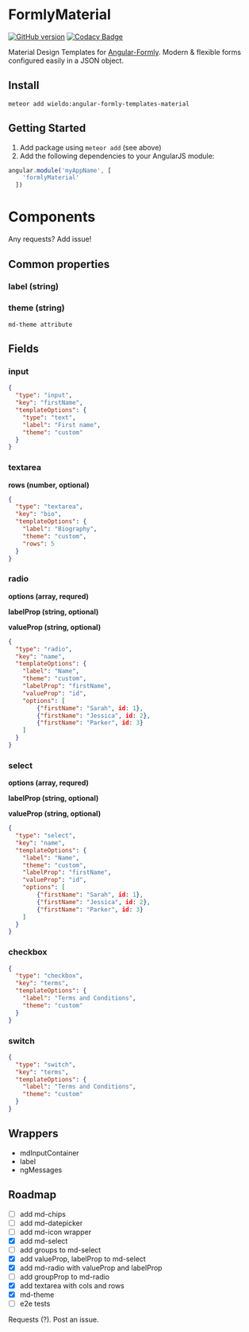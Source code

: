 FormlyMaterial
==========

[![GitHub version](https://badge.fury.io/gh/wieldo%2Fangular-formly-templates-material.svg)](https://badge.fury.io/gh/wieldo%2Fangular-formly-templates-material)
[![Codacy Badge](https://api.codacy.com/project/badge/grade/a2cd4c7c2d74467281e309a65be49e8f)](https://www.codacy.com/app/mys-sterowiec/angular-formly-templates-material)

Material Design Templates for [Angular-Formly](http://angular-formly.com). Modern & flexible forms configured easily in a JSON object.

## Install

```
meteor add wieldo:angular-formly-templates-material
```


## Getting Started

1. Add package using `meteor add` (see above)
2. Add the following dependencies to your AngularJS module:

```javascript
angular.module('myAppName', [
    'formlyMaterial'
  ])
```

# Components

Any requests? Add issue!

## Common properties

### label (string)

### theme (string)

```
md-theme attribute
```

## Fields

### input

```json
{
  "type": "input",
  "key": "firstName",
  "templateOptions": {
    "type": "text",
    "label": "First name",
    "theme": "custom"
  }
}
```

### textarea

**rows (number, optional)**

```json
{
  "type": "textarea",
  "key": "bio",
  "templateOptions": {
    "label": "Biography",
    "theme": "custom",
    "rows": 5
  }
}
```

### radio

**options (array, requred)**

**labelProp (string, optional)**

**valueProp (string, optional)**

```json
{
  "type": "radio",
  "key": "name",
  "templateOptions": {
    "label": "Name",
    "theme": "custom",
    "labelProp": "firstName",
    "valueProp": "id",
    "options": [
        {"firstName": "Sarah", id: 1},
        {"firstName": "Jessica", id: 2},
        {"firstName": "Parker", id: 3}
    ]
  }
}
```

### select

**options (array, requred)**

**labelProp (string, optional)**

**valueProp (string, optional)**

```json
{
  "type": "select",
  "key": "name",
  "templateOptions": {
    "label": "Name",
    "theme": "custom",
    "labelProp": "firstName",
    "valueProp": "id",
    "options": [
        {"firstName": "Sarah", id: 1},
        {"firstName": "Jessica", id: 2},
        {"firstName": "Parker", id: 3}
    ]
  }
}
```

### checkbox

```json
{
  "type": "checkbox",
  "key": "terms",
  "templateOptions": {
    "label": "Terms and Conditions",
    "theme": "custom"
  }
}
```

### switch

```json
{
  "type": "switch",
  "key": "terms",
  "templateOptions": {
    "label": "Terms and Conditions",
    "theme": "custom"
  }
}
```

## Wrappers

- mdInputContainer
- label
- ngMessages

## Roadmap

- [ ] add md-chips
- [ ] add md-datepicker
- [ ] add md-icon wrapper
- [x] add md-select
- [ ] add groups to md-select
- [x] add valueProp, labelProp to md-select
- [x] add md-radio with valueProp and labelProp
- [ ] add groupProp to md-radio
- [x] add textarea with cols and rows
- [x] md-theme
- [ ] e2e tests

Requests (?). Post an issue.
